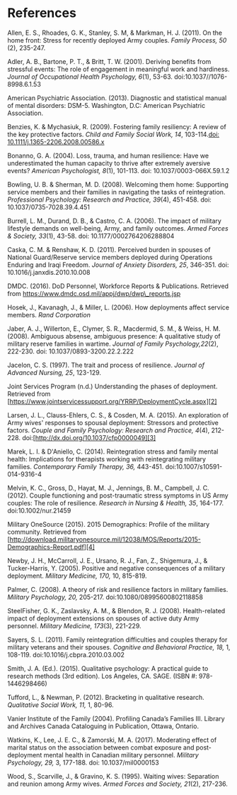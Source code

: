 # References
Allen, E. S., Rhoades, G. K., Stanley, S. M, & Markman, H. J. (2011). On the home front: Stress for recently deployed Army couples. *Family Process, 50* (2), 235-247.  

Adler, A. B., Bartone, P. T., & Britt, T. W. (2001). Deriving benefits from stressful events: The role of engagement in meaningful work and hardiness. *Journal of Occupational Health Psychology, 6*(1), 53-63. doi:10.1037//1076-8998.6.1.53

American Psychiatric Association. (2013). Diagnostic and statistical manual of mental disorders: DSM-5. Washington, D.C: American Psychiatric Association.

Benzies, K. & Mychasiuk, R. (2009). Fostering family resiliency: A review of the key protective factors. *Child and Family Social Work, 14*, 103-114.[doi: 10.1111/j.1365-2206.2008.00586.x][1]

Bonanno, G. A. (2004). Loss, trauma, and human resilience: Have we underestimated the human capacity to thrive after extremely aversive events? *American Psychologist, 8*(1), 101-113. doi: 10.1037/0003-066X.59.1.2

Bowling, U. B. & Sherman, M. D. (2008). Welcoming them home: Supporting service members and their families in navigating the tasks of reintegration. *Professional Psychology: Research and Practice, 39*(4), 451-458. doi: 10.1037/0735-7028.39.4.451

Burrell, L. M., Durand, D. B., & Castro, C. A. (2006). The impact of military lifestyle demands on well-being, Army, and family outcomes. *Armed Forces & Society, 33*(1), 43-58. doi: 10.1177/0002764206288804

Caska, C. M. & Renshaw, K. D. (2011). Perceived burden in spouses of National Guard/Reserve service members deployed during Operations Enduring and Iraqi Freedom. *Journal of Anxiety Disorders, 25*, 346-351. doi: 10.1016/j.janxdis.2010.10.008

DMDC. (2016). DoD Personnel, Workforce Reports & Publications. Retrieved from https://www.dmdc.osd.mil/appj/dwp/dwp\_reports.jsp

Hosek, J., Kavanagh, J., & Miller, L. (2006). How deployments affect service members. *Rand Corporation*

Jaber, A. J., Willerton, E., Clymer, S. R., Macdermid, S. M., & Weiss, H. M. (2008). Ambiguous absense, ambiguous presence: A qualitative study of military reserve families in wartime. *Journal of Family Psychology,22*(2), 222-230. doi: 10.1037/0893-3200.22.2.222

Jacelon, C. S. (1997). The trait and process of resilience. *Journal of Advanced Nursing, 25*, 123-129. 

Joint Services Program (n.d.) Understanding the phases of deployment. Retrieved from [https://www.jointservicessupport.org/YRRP/DeploymentCycle.aspx][2]

Larsen, J. L., Clauss-Ehlers, C. S., & Cosden, M. A. (2015). An exploration of Army wives' responses to spousal deployment:  Stressors and protective factors. *Couple and Family Psychology: Research and Practice, 4*(4), 212-228. doi:[http://dx.doi.org/10.1037/cfp0000049][3]

Marek, L. I. & D'Aniello, C. (2014). Reintegration stress and family mental health: Implications for therapists working with reintegrating military families. *Contemporary Family Therapy, 36,* 443-451. doi:10.1007/s10591-014-9316-4

Melvin, K. C., Gross, D., Hayat, M. J., Jennings, B. M., Campbell, J. C. (2012). Couple functioning and post-traumatic stress symptoms in US Army couples: The role of resilience. *Research in Nursing & Health, 35*, 164-177. doi:10.1002/nur.21459

Military OneSource (2015). 2015 Demographics: Profile of the military community. Retrieved from [http://download.militaryonesource.mil/12038/MOS/Reports/2015-Demographics-Report.pdf][4]

Newby, J. H., McCarroll, J. E., Ursano, R. J., Fan, Z., Shigemura, J., & Tucker-Harris, Y. (2005). Positive and negative consequences of a military deployment. *Military Medicine, 170,* 10, 815-819.

Palmer, C. (2008). A theory of risk and resilience factors in military families. *Military Psychology, 20,* 205-217. doi:10.1080/08995600802118858

SteelFisher, G. K., Zaslavsky, A. M., & Blendon, R. J. (2008). Health-related impact of deployment extensions on spouses of active duty Army personnel. *Military Medicine, 173*(3), 221-229.

Sayers, S. L. (2011). Family reintegration difficulties and couples therapy for military veterans and their spouses. *Cognitive and Behavioral Practice, 18,* 1, 108-119. doi:10.1016/j.cbpra.2010.03.002

Smith, J. A. (Ed.). (2015). Qualitative psychology: A practical guide to research methods (3rd edition). Los Angeles, CA. SAGE. (ISBN #: 978-1446298466)

Tufford, L., & Newman, P. (2012). Bracketing in qualitative research. *Qualitative Social Work, 11,* 1, 80-96.

Vanier Institute of the Family (2004). Profiling Canada’s Families III. Library and Archives Canada Cataloguing in Publication, Ottawa, Ontario.

Watkins, K., Lee, J. E. C., & Zamorski, M. A. (2017). Moderating effect of marital status on the association between combat exposure and post-deployment mental health in Canadian military personnel. *Military Psychology, 29,* 3, 177-188. doi: 10.1037/mil0000153

Wood, S., Scarville, J., & Gravino, K. S. (1995). Waiting wives: Separation and reunion among Army wives. *Armed Forces and Society, 21*(2), 217-236.

[1]:	doi:10.1111/j.1365-2206.2008.00586.x
[2]:	https://www.jointservicessupport.org/YRRP/DeploymentCycle.aspx
[3]:	http://dx.doi.org/10.1037/cfp0000049
[4]:	http://download.militaryonesource.mil/12038/MOS/Reports/2015-Demographics-Report.pdf